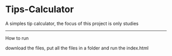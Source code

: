 # Tips-Calculator
A simples tip calculator, the focus of this project is only studies


----------------------------------------------

How to run


download the files, put all the files in a folder and run the index.html

